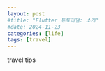 ```yaml
---
layout: post
#title: "Flutter 튜토리얼: 소개"
#date: 2024-11-23
categories: [life]
tags: [travel]
---
```


travel tips